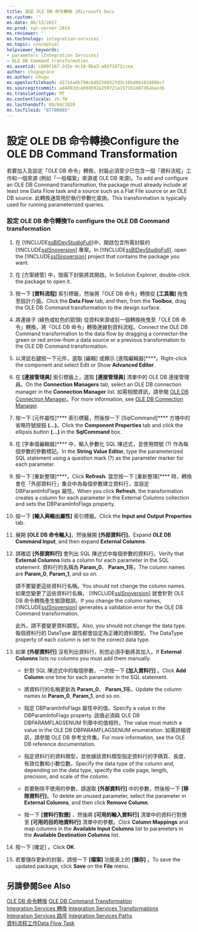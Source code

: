 ```yaml
---
title: 設定 OLE DB 命令轉換 |Microsoft Docs
ms.custom: ''
ms.date: 06/13/2017
ms.prod: sql-server-2014
ms.reviewer: ''
ms.technology: integration-services
ms.topic: conceptual
helpviewer_keywords:
- parameters [Integration Services]
- OLE DB Command transformation
ms.assetid: c800f167-3d2e-4c10-8ba3-a02f1872ccea
author: chugugrace
ms.author: chugu
ms.openlocfilehash: d1714a6b798c6d8256052fd3c16bd86182480bcf
ms.sourcegitcommit: ad4d92dce894592a259721a1571b1d8736abacdb
ms.translationtype: MT
ms.contentlocale: zh-TW
ms.lasthandoff: 08/04/2020
ms.locfileid: "87706665"
---
```

# <a name="configure-the-ole-db-command-transformation"></a><span data-ttu-id="a1037-102">設定 OLE DB 命令轉換</span><span class="sxs-lookup"><span data-stu-id="a1037-102">Configure the OLE DB Command Transformation</span></span>
  <span data-ttu-id="a1037-103">若要加入及設定「OLE DB 命令」轉換，封裝必須至少已包含一個「資料流程」工作和一個來源 (例如「一般檔案」來源或 OLE DB 來源)。</span><span class="sxs-lookup"><span data-stu-id="a1037-103">To add and configure an OLE DB Command transformation, the package must already include at least one Data Flow task and a source such as a Flat File source or an OLE DB source.</span></span> <span data-ttu-id="a1037-104">此轉換通常用於執行參數化查詢。</span><span class="sxs-lookup"><span data-stu-id="a1037-104">This transformation is typically used for running parameterized queries.</span></span>  
  
### <a name="to-configure-the-ole-db-command-transformation"></a><span data-ttu-id="a1037-105">設定 OLE DB 命令轉換</span><span class="sxs-lookup"><span data-stu-id="a1037-105">To configure the OLE DB Command transformation</span></span>  
  
1.  <span data-ttu-id="a1037-106">在 [!INCLUDE[ssBIDevStudioFull](../includes/ssbidevstudiofull-md.md)]中，開啟包含所需封裝的 [!INCLUDE[ssISnoversion](../includes/ssisnoversion-md.md)] 專案。</span><span class="sxs-lookup"><span data-stu-id="a1037-106">In [!INCLUDE[ssBIDevStudioFull](../includes/ssbidevstudiofull-md.md)], open the [!INCLUDE[ssISnoversion](../includes/ssisnoversion-md.md)] project that contains the package you want.</span></span>  
  
2.  <span data-ttu-id="a1037-107">在 [方案總管] 中，按兩下封裝將其開啟。</span><span class="sxs-lookup"><span data-stu-id="a1037-107">In Solution Explorer, double-click the package to open it.</span></span>  
  
3.  <span data-ttu-id="a1037-108">按一下 **[資料流程]** 索引標籤，然後將「OLE DB 命令」轉換從 **[工具箱]** 拖曳至設計介面。</span><span class="sxs-lookup"><span data-stu-id="a1037-108">Click the **Data Flow** tab, and then, from the **Toolbox**, drag the OLE DB Command transformation to the design surface.</span></span>  
  
4.  <span data-ttu-id="a1037-109">將連接子 (綠色或紅色的箭頭) 從資料來源或前一個轉換拖曳至「OLE DB 命令」轉換，將「OLE DB 命令」轉換連線到資料流程。</span><span class="sxs-lookup"><span data-stu-id="a1037-109">Connect the OLE DB Command transformation to the data flow by dragging a connector-the green or red arrow-from a data source or a previous transformation to the OLE DB Command transformation.</span></span>  
  
5.  <span data-ttu-id="a1037-110">以滑鼠右鍵按一下元件，選取 [編輯] 或顯示 [進階編輯器]\*\*\*\*。</span><span class="sxs-lookup"><span data-stu-id="a1037-110">Right-click the component and select Edit or Show **Advanced Editor**.</span></span>  
  
6.  <span data-ttu-id="a1037-111">在 **[連接管理員]** 索引標籤上，選取 **[連接管理員]** 清單中的 OLE DB 連接管理員。</span><span class="sxs-lookup"><span data-stu-id="a1037-111">On the **Connection Managers** tab, select an OLE DB connection manager in the **Connection Manager** list.</span></span> <span data-ttu-id="a1037-112">如需相關資訊，請參閱 [OLE DB Connection Manager](connection-manager/ole-db-connection-manager.md)。</span><span class="sxs-lookup"><span data-stu-id="a1037-112">For more information, see [OLE DB Connection Manager](connection-manager/ole-db-connection-manager.md).</span></span>  
  
7.  <span data-ttu-id="a1037-113">按一下 [元件屬性]\*\*\*\* 索引標籤，然後按一下 [SqlCommand]\*\*\*\* 方塊中的省略符號按鈕 **(...)**。</span><span class="sxs-lookup"><span data-stu-id="a1037-113">Click the **Component Properties** tab and click the ellipsis button **(...)** in the **SqlCommand** box.</span></span>  
  
8.  <span data-ttu-id="a1037-114">在 [字串值編輯器]\*\*\*\* 中，輸入參數化 SQL 陳述式，並使用問號 (?) 作為每個參數的參數標記。</span><span class="sxs-lookup"><span data-stu-id="a1037-114">In the **String Value Editor**, type the parameterized SQL statement using a question mark (?) as the parameter marker for each parameter.</span></span>  
  
9. <span data-ttu-id="a1037-115">按一下 [重新整理]\*\*\*\*。</span><span class="sxs-lookup"><span data-stu-id="a1037-115">Click **Refresh**.</span></span> <span data-ttu-id="a1037-116">當您按一下 [重新整理]\*\*\*\* 時，轉換會在「外部資料行」集合中為每個參數建立資料行，並設定 DBParamInfoFlags 屬性。</span><span class="sxs-lookup"><span data-stu-id="a1037-116">When you click **Refresh**, the transformation creates a column for each parameter in the External Columns collection and sets the DBParamInfoFlags property.</span></span>  
  
10. <span data-ttu-id="a1037-117">按一下 **[輸入與輸出屬性]** 索引標籤。</span><span class="sxs-lookup"><span data-stu-id="a1037-117">Click the **Input and Output Properties** tab.</span></span>  
  
11. <span data-ttu-id="a1037-118">展開 **[OLE DB 命令輸入]**，然後展開 **[外部資料行]**。</span><span class="sxs-lookup"><span data-stu-id="a1037-118">Expand **OLE DB Command Input**, and then expand **External Columns**.</span></span>  
  
12. <span data-ttu-id="a1037-119">請確認 **[外部資料行]** 會列出 SQL 陳述式中每個參數的資料行。</span><span class="sxs-lookup"><span data-stu-id="a1037-119">Verify that **External Columns** lists a column for each parameter in the SQL statement.</span></span> <span data-ttu-id="a1037-120">資料行的名稱為 **Param_0**、 **Param_1**等。</span><span class="sxs-lookup"><span data-stu-id="a1037-120">The column names are **Param_0**, **Param_1**, and so on.</span></span>  
  
     <span data-ttu-id="a1037-121">請不要變更這些資料行名稱。</span><span class="sxs-lookup"><span data-stu-id="a1037-121">You should not change the column names.</span></span> <span data-ttu-id="a1037-122">如果您變更了這些資料行名稱， [!INCLUDE[ssISnoversion](../includes/ssisnoversion-md.md)] 就會針對 OLE DB 命令轉換產生驗證錯誤。</span><span class="sxs-lookup"><span data-stu-id="a1037-122">If you change the column names, [!INCLUDE[ssISnoversion](../includes/ssisnoversion-md.md)] generates a validation error for the OLE DB Command transformation.</span></span>  
  
     <span data-ttu-id="a1037-123">此外，請不要變更資料類型。</span><span class="sxs-lookup"><span data-stu-id="a1037-123">Also, you should not change the data type.</span></span> <span data-ttu-id="a1037-124">每個資料行的 DataType 屬性都會設定為正確的資料類型。</span><span class="sxs-lookup"><span data-stu-id="a1037-124">The DataType property of each column is set to the correct data type.</span></span>  
  
13. <span data-ttu-id="a1037-125">如果 **[外部資料行]** 沒有列出資料行，則您必須手動將其加入。</span><span class="sxs-lookup"><span data-stu-id="a1037-125">If **External Columns** lists no columns you must add them manually.</span></span>  
  
    -   <span data-ttu-id="a1037-126">針對 SQL 陳述式中的每個參數，一次按一下 **[加入資料行]** 。</span><span class="sxs-lookup"><span data-stu-id="a1037-126">Click **Add Column** one time for each parameter in the SQL statement.</span></span>  
  
    -   <span data-ttu-id="a1037-127">將資料行的名稱更新為 **Param_0**、 **Param_1**等。</span><span class="sxs-lookup"><span data-stu-id="a1037-127">Update the column names to **Param_0**, **Param_1**, and so on.</span></span>  
  
    -   <span data-ttu-id="a1037-128">指定 DBParamInfoFlags 屬性中的值。</span><span class="sxs-lookup"><span data-stu-id="a1037-128">Specify a value in the DBParamInfoFlags property.</span></span> <span data-ttu-id="a1037-129">該值必須與 OLE DB DBPARAMFLAGSENUM 列舉中的值相符。</span><span class="sxs-lookup"><span data-stu-id="a1037-129">The value must match a value in the OLE DB DBPARAMFLAGSENUM enumeration.</span></span> <span data-ttu-id="a1037-130">如需詳細資訊，請參閱 OLE DB 參考文件集。</span><span class="sxs-lookup"><span data-stu-id="a1037-130">For more information, see the OLE DB reference documentation.</span></span>  
  
    -   <span data-ttu-id="a1037-131">指定資料行的資料類型，並依據該資料類型指定資料行的字碼頁、長度、有效位數和小數位數。</span><span class="sxs-lookup"><span data-stu-id="a1037-131">Specify the data type of the column and, depending on the data type, specify the code page, length, precision, and scale of the column.</span></span>  
  
    -   <span data-ttu-id="a1037-132">若要刪除不使用的參數，請選取 **[外部資料行]** 中的參數，然後按一下 **[移除資料行]**。</span><span class="sxs-lookup"><span data-stu-id="a1037-132">To delete an unused parameter, select the parameter in **External Columns**, and then click **Remove Column**.</span></span>  
  
    -   <span data-ttu-id="a1037-133">按一下 **[資料行對應]** ，然後將 **[可用的輸入資料行]** 清單中的資料行對應至 **[可用的目的地資料行]** 清單中的參數。</span><span class="sxs-lookup"><span data-stu-id="a1037-133">Click **Column Mappings** and map columns in the **Available Input Columns** list to parameters in the **Available Destination Columns** list.</span></span>  
  
14. <span data-ttu-id="a1037-134">按一下 [確定]  。</span><span class="sxs-lookup"><span data-stu-id="a1037-134">Click **OK**.</span></span>  
  
15. <span data-ttu-id="a1037-135">若要儲存更新的封裝，請按一下 **[檔案]** 功能表上的 **[儲存]** 。</span><span class="sxs-lookup"><span data-stu-id="a1037-135">To save the updated package, click **Save** on the **File** menu.</span></span>  
  
## <a name="see-also"></a><span data-ttu-id="a1037-136">另請參閱</span><span class="sxs-lookup"><span data-stu-id="a1037-136">See Also</span></span>  
 <span data-ttu-id="a1037-137">[OLE DB 命令轉換](data-flow/transformations/ole-db-command-transformation.md) </span><span class="sxs-lookup"><span data-stu-id="a1037-137">[OLE DB Command Transformation](data-flow/transformations/ole-db-command-transformation.md) </span></span>  
 <span data-ttu-id="a1037-138">[Integration Services 轉換](data-flow/transformations/integration-services-transformations.md) </span><span class="sxs-lookup"><span data-stu-id="a1037-138">[Integration Services Transformations](data-flow/transformations/integration-services-transformations.md) </span></span>  
 <span data-ttu-id="a1037-139">[Integration Services 路徑](data-flow/integration-services-paths.md) </span><span class="sxs-lookup"><span data-stu-id="a1037-139">[Integration Services Paths](data-flow/integration-services-paths.md) </span></span>  
 [<span data-ttu-id="a1037-140">資料流程工作</span><span class="sxs-lookup"><span data-stu-id="a1037-140">Data Flow Task</span></span>](control-flow/data-flow-task.md)  
  
  
